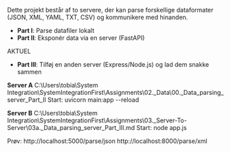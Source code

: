 Dette projekt består af to servere, der kan parse forskellige dataformater (JSON, XML, YAML, TXT, CSV) og kommunikere med hinanden.

- **Part I**: Parse datafiler lokalt
- **Part II**: Eksponér data via en server (FastAPI)

AKTUEL
- **Part III**: Tilføj en anden server (Express/Node.js) og lad dem snakke sammen

**Server A**
C:\Users\tobia\System Integration\SystemIntegrationFirst\Assignments\02._Data\00._Data_parsing_server_Part_II
Start: 
uvicorn main:app --reload

**Server B**
C:\Users\tobia\System Integration\SystemIntegrationFirst\Assignments\03._Server-To-Server\03a._Data_parsing_server_Part_III.md
Start:
node app.js

Prøv:
http://localhost:5000/parse/json
http://localhost:8000/parse/xml
